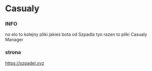 # Casualy

### INFO

no elo to kolejny pliki jakieś bota od Szpadla tyn razen to pliki Casualy Manager


### strona

https://szpadel.xyz
